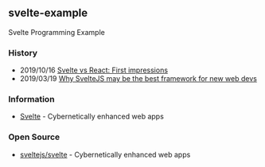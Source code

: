 ## svelte-example
Svelte Programming Example


### History
- 2019/10/16 [Svelte vs React: First impressions](https://medium.com/javascript-in-plain-english/svelte-vs-react-first-impression-1ce5d3ee6889)
- 2019/03/19 [Why SvelteJS may be the best framework for new web devs](https://dev.to/bholmesdev/why-sveltejs-may-be-the-best-framework-for-new-web-devs-205i)


### Information
- [Svelte](https://svelte.dev/) - Cybernetically enhanced web apps


### Open Source
- [sveltejs/svelte](https://github.com/sveltejs/svelte) - Cybernetically enhanced web apps
